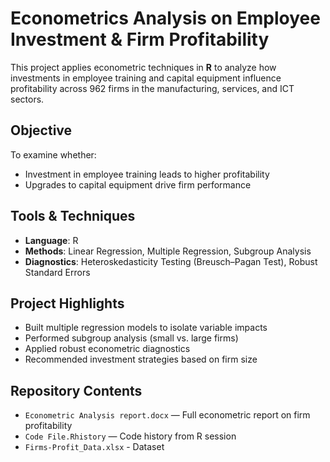# Econometrics Analysis on Employee Investment & Firm Profitability

This project applies econometric techniques in **R** to analyze how investments in employee training and capital equipment influence profitability across 962 firms in the manufacturing, services, and ICT sectors.

## Objective

To examine whether:
- Investment in employee training leads to higher profitability
- Upgrades to capital equipment drive firm performance

## Tools & Techniques

- **Language**: R
- **Methods**: Linear Regression, Multiple Regression, Subgroup Analysis
- **Diagnostics**: Heteroskedasticity Testing (Breusch–Pagan Test), Robust Standard Errors

## Project Highlights

- Built multiple regression models to isolate variable impacts
- Performed subgroup analysis (small vs. large firms)
- Applied robust econometric diagnostics
- Recommended investment strategies based on firm size

## Repository Contents

- `Econometric Analysis report.docx` — Full econometric report on firm profitability
- `Code File.Rhistory` — Code history from R session
- `Firms-Profit_Data.xlsx` - Dataset
